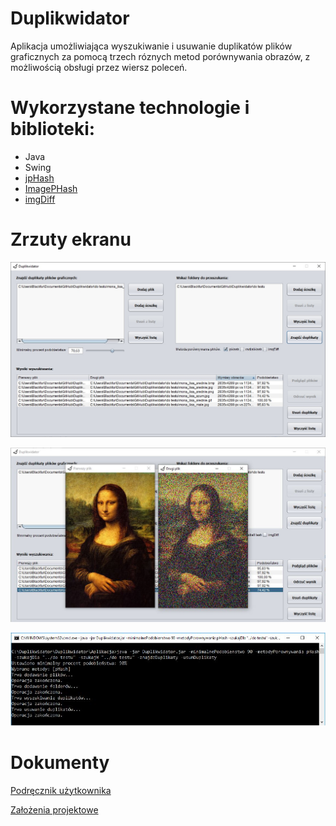 # Duplikwidator

Aplikacja umożliwiająca wyszukiwanie i usuwanie duplikatów plików graficznych za pomocą trzech róznych metod porównywania obrazów, z możliwością obsługi przez wiersz poleceń.

# Wykorzystane technologie i biblioteki:

- Java
- Swing
- [jpHash](https://github.com/pragone/jphash)
- [ImagePHash](https://gist.github.com/lihonosov/10988301)
- [imgDiff](https://codepaste.net/4rhkgq)

# Zrzuty ekranu

![Alt text](/screenshots/1.jpg?raw=true "Optional Title")

![Alt text](/screenshots/2.jpg?raw=true "Optional Title")

![Alt text](/screenshots/3.jpg?raw=true "Optional Title")

# Dokumenty

[Podręcznik użytkownika](/Podrecznik_uzytkownika.pdf)

[Założenia projektowe](/Zalozenia_projektowe.pdf)
